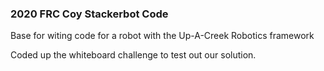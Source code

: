 ### 2020 FRC Coy Stackerbot Code
Base for witing code for a robot with the Up-A-Creek Robotics framework

Coded up the whiteboard challenge to test out our solution.


